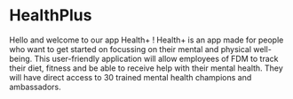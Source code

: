 # HealthPlus
Hello and welcome to our app Health+ !
Health+ is an app made for people who want to get started on focussing on their mental and physical well-being. 
This user-friendly application will allow employees of FDM to track their diet, fitness and be able to receive help with their mental health. 
They will have direct access to 30 trained mental health champions and ambassadors.
